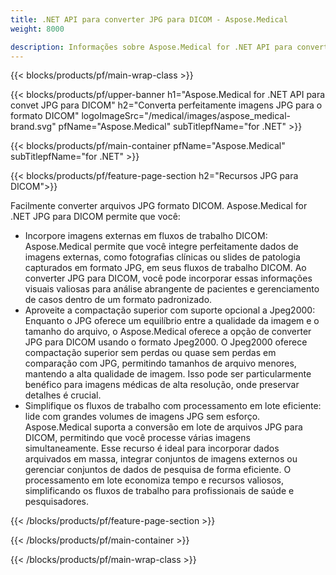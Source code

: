 ```yaml
---
title: .NET API para converter JPG para DICOM - Aspose.Medical
weight: 8000

description: Informações sobre Aspose.Medical for .NET API para converter JPG para DICOM
---
```


{{< blocks/products/pf/main-wrap-class >}}

{{< blocks/products/pf/upper-banner h1="Aspose.Medical for .NET API para convet JPG para DICOM" h2="Converta perfeitamente imagens JPG para o formato DICOM" logoImageSrc="/medical/images/aspose_medical-brand.svg" pfName="Aspose.Medical" subTitlepfName="for .NET" >}}

{{< blocks/products/pf/main-container pfName="Aspose.Medical" subTitlepfName="for .NET" >}}

{{< blocks/products/pf/feature-page-section h2="Recursos JPG para DICOM">}}

<p>Facilmente converter arquivos JPG formato DICOM. Aspose.Medical for .NET JPG para DICOM permite que você:</p>

<ul>
<li>Incorpore imagens externas em fluxos de trabalho DICOM: Aspose.Medical permite que você integre perfeitamente dados de imagens externas, como fotografias clínicas ou slides de patologia capturados em formato JPG, em seus fluxos de trabalho DICOM. Ao converter JPG para DICOM, você pode incorporar essas informações visuais valiosas para análise abrangente de pacientes e gerenciamento de casos dentro de um formato padronizado.</li>
<li>Aproveite a compactação superior com suporte opcional a Jpeg2000: Enquanto o JPG oferece um equilíbrio entre a qualidade da imagem e o tamanho do arquivo, o Aspose.Medical oferece a opção de converter JPG para DICOM usando o formato Jpeg2000. O Jpeg2000 oferece compactação superior sem perdas ou quase sem perdas em comparação com JPG, permitindo tamanhos de arquivo menores, mantendo a alta qualidade de imagem. Isso pode ser particularmente benéfico para imagens médicas de alta resolução, onde preservar detalhes é crucial.</li>
<li>Simplifique os fluxos de trabalho com processamento em lote eficiente: lide com grandes volumes de imagens JPG sem esforço. Aspose.Medical suporta a conversão em lote de arquivos JPG para DICOM, permitindo que você processe várias imagens simultaneamente. Esse recurso é ideal para incorporar dados arquivados em massa, integrar conjuntos de imagens externos ou gerenciar conjuntos de dados de pesquisa de forma eficiente. O processamento em lote economiza tempo e recursos valiosos, simplificando os fluxos de trabalho para profissionais de saúde e pesquisadores.</li>
</ul>

{{< /blocks/products/pf/feature-page-section >}}

{{< /blocks/products/pf/main-container >}}

{{< /blocks/products/pf/main-wrap-class >}}